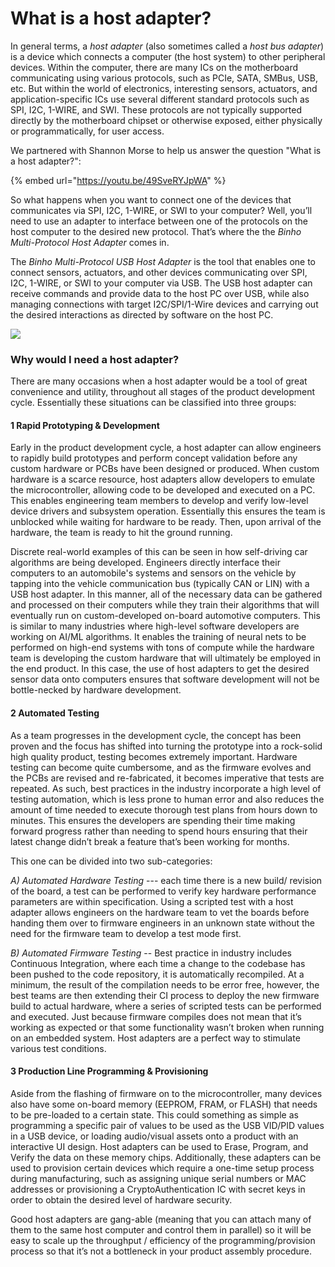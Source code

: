 # What is a host adapter?

In general terms, a _host adapter_ (also sometimes called a _host bus adapter_) is a device which connects a computer (the host system) to other peripheral devices. Within the computer, there are many ICs on the motherboard communicating using various protocols, such as PCIe, SATA, SMBus, USB, etc. But within the world of electronics, interesting sensors, actuators, and application-specific ICs use several different standard protocols such as SPI, I2C, 1-WIRE, and SWI. These protocols are not typically supported directly by the motherboard chipset or otherwise exposed, either physically or programmatically, for user access.

We partnered with Shannon Morse to help us answer the question "What is a host adapter?":

{% embed url="https://youtu.be/49SveRYJpWA" %}

So what happens when you want to connect one of the devices that communicates via SPI, I2C, 1-WIRE, or SWI to your computer? Well, you’ll need to use an adapter to interface between one of the protocols on the host computer to the desired new protocol. That’s where the the _Binho Multi-Protocol Host Adapter_ comes in.

The _Binho Multi-Protocol USB Host Adapter_ is the tool that enables one to connect sensors, actuators, and other devices communicating over SPI, I2C, 1-WIRE, or SWI to your computer via USB. The USB host adapter can receive commands and provide data to the host PC over USB, while also managing connections with target I2C/SPI/1-Wire devices and carrying out the desired interactions as directed by software on the host PC.

![](../.gitbook/assets/hostAdapterAd\_v4.png)

### Why would I need a host adapter?

There are many occasions when a host adapter would be a tool of great convenience and utility, throughout all stages of the product development cycle. Essentially these situations can be classified into three groups:

#### 1 Rapid Prototyping & Development

Early in the product development cycle, a host adapter can allow engineers to rapidly build prototypes and perform concept validation before any custom hardware or PCBs have been designed or produced. When custom hardware is a scarce resource, host adapters allow developers to emulate the microcontroller, allowing code to be developed and executed on a PC. This enables engineering team members to develop and verify low-level device drivers and subsystem operation. Essentially this ensures the team is unblocked while waiting for hardware to be ready. Then, upon arrival of the hardware, the team is ready to hit the ground running.

Discrete real-world examples of this can be seen in how self-driving car algorithms are being developed. Engineers directly interface their computers to an automobile's systems and sensors on the vehicle by tapping into the vehicle communication bus (typically CAN or LIN) with a USB host adapter. In this manner, all of the necessary data can be gathered and processed on their computers while they train their algorithms that will eventually run on custom-developed on-board automotive computers. This is similar to many industries where high-level software developers are working on AI/ML algorithms. It enables the training of neural nets to be performed on high-end systems with tons of compute while the hardware team is developing the custom hardware that will ultimately be employed in the end product. In this case, the use of host adapters to get the desired sensor data onto computers ensures that software development will not be bottle-necked by hardware development.

#### 2 Automated Testing

As a team progresses in the development cycle, the concept has been proven and the focus has shifted into turning the prototype into a rock-solid high quality product, testing becomes extremely important. Hardware testing can become quite cumbersome, and as the firmware evolves and the PCBs are revised and re-fabricated, it becomes imperative that tests are repeated. As such, best practices in the industry incorporate a high level of testing automation, which is less prone to human error and also reduces the amount of time needed to execute thorough test plans from hours down to minutes. This ensures the developers are spending their time making forward progress rather than needing to spend hours ensuring that their latest change didn’t break a feature that’s been working for months.

This one can be divided into two sub-categories:

_A) Automated Hardware Testing_ --- each time there is a new build/ revision of the board, a test can be performed to verify key hardware performance parameters are within specification. Using a scripted test with a host adapter allows engineers on the hardware team to vet the boards before handing them over to firmware engineers in an unknown state without the need for the firmware team to develop a test mode first.

_B) Automated Firmware Testing_ -- Best practice in industry includes Continuous Integration, where each time a change to the codebase has been pushed to the code repository, it is automatically recompiled. At a minimum, the result of the compilation needs to be error free, however, the best teams are then extending their CI process to deploy the new firmware build to actual hardware, where a series of scripted tests can be performed and executed. Just because firmware compiles does not mean that it’s working as expected or that some functionality wasn’t broken when running on an embedded system. Host adapters are a perfect way to stimulate various test conditions.

#### 3 Production Line Programming & Provisioning

Aside from the flashing of firmware on to the microcontroller, many devices also have some on-board memory (EEPROM, FRAM, or FLASH) that needs to be pre-loaded to a certain state. This could something as simple as programming a specific pair of values to be used as the USB VID/PID values in a USB device, or loading audio/visual assets onto a product with an interactive UI design. Host adapters can be used to Erase, Program, and Verify the data on these memory chips. Additionally, these adapters can be used to provision certain devices which require a one-time setup process during manufacturing, such as assigning unique serial numbers or MAC addresses or provisioning a CryptoAuthentication IC with secret keys in order to obtain the desired level of hardware security.

Good host adapters are gang-able (meaning that you can attach many of them to the same host computer and control them in parallel) so it will be easy to scale up the throughput / efficiency of the programming/provision process so that it’s not a bottleneck in your product assembly procedure.
